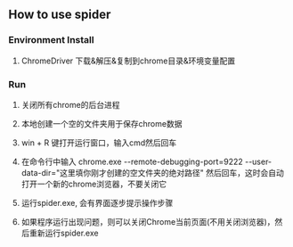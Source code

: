 ## How to use spider
### Environment Install
1. ChromeDriver 下载&解压&复制到chrome目录&环境变量配置

### Run
1. 关闭所有chrome的后台进程

2. 本地创建一个空的文件夹用于保存chrome数据

3. win + R 键打开运行窗口，输入cmd然后回车 

4. 在命令行中输入 chrome.exe --remote-debugging-port=9222 --user-data-dir="这里填你刚才创建的空文件夹的绝对路径" 然后回车，这时会自动打开一个新的chrome浏览器，不要关闭它

4. 运行spider.exe, 会有界面逐步提示操作步骤

5. 如果程序运行出现问题，则可以关闭Chrome当前页面(不用关闭浏览器)，然后重新运行spider.exe
